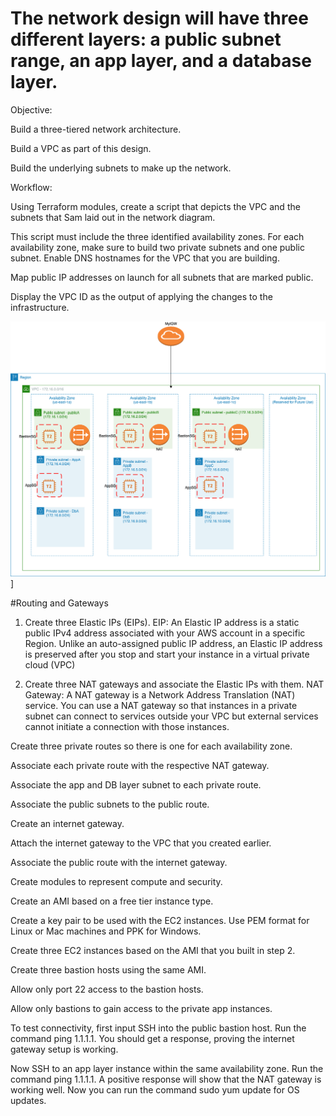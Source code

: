 # The network design will have three different layers: a public subnet range, an app layer, and a database layer.

Objective:

Build a three-tiered network architecture.

Build a VPC as part of this design.

Build the underlying subnets to make up the network.

Workflow:

Using Terraform modules, create a script that depicts the VPC and the subnets that Sam laid out in the network diagram.

This script must include the three identified availability zones.
For each availability zone, make sure to build two private subnets and one public subnet.
Enable DNS hostnames for the VPC that you are building.

Map public IP addresses on launch for all subnets that are marked public.

Display the VPC ID as the output of applying the changes to the infrastructure.

![alt text](https://github.com/ponnamnagesh/Koffeluvaws/blob/master/networklayout.png)]


#Routing and Gateways

1. Create three Elastic IPs (EIPs).
EIP: An Elastic IP address is a static public IPv4 address associated with your AWS account in a specific Region. Unlike an auto-assigned public IP address, an Elastic IP address is preserved after you stop and start your instance in a virtual private cloud (VPC)

2. Create three NAT gateways and associate the Elastic IPs with them.
NAT Gateway: A NAT gateway is a Network Address Translation (NAT) service. You can use a NAT gateway so that instances in a private subnet can connect to services outside your VPC but external services cannot initiate a connection with those instances.

Create three private routes so there is one for each availability zone.

Associate each private route with the respective NAT gateway.

Associate the app and DB layer subnet to each private route.

Associate the public subnets to the public route.

Create an internet gateway.

Attach the internet gateway to the VPC that you created earlier.

Associate the public route with the internet gateway.



Create modules to represent compute and security.

Create an AMI based on a free tier instance type.

Create a key pair to be used with the EC2 instances. Use PEM format for Linux or Mac machines and PPK for Windows.

Create three EC2 instances based on the AMI that you built in step 2.

Create three bastion hosts using the same AMI.

Allow only port 22 access to the bastion hosts.

Allow only bastions to gain access to the private app instances.

To test connectivity, first input SSH into the public bastion host. Run the command ping 1.1.1.1. You should get a response, proving the internet gateway setup is working.

Now SSH to an app layer instance within the same availability zone. Run the command ping 1.1.1.1. A positive response will show that the NAT gateway is working well. Now you can run the command sudo yum update for OS updates.



